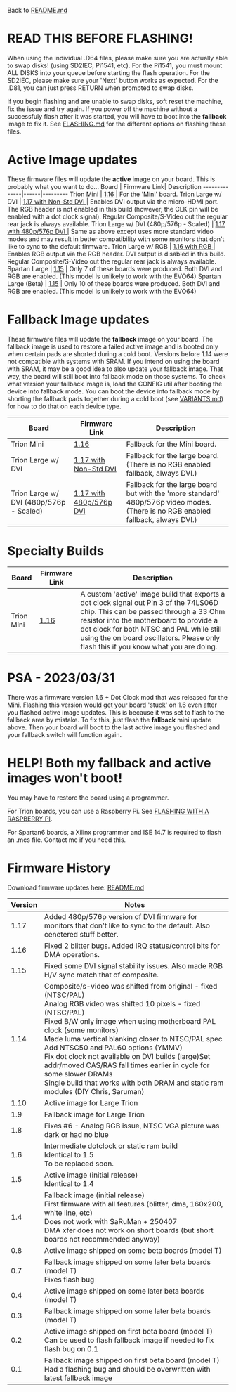 Back to [README.md](../README.md)

# READ THIS BEFORE FLASHING!

When using the individual .D64 files, please make sure you are actually able to swap disks! (using SD2IEC, Pi1541, etc).  For the Pi1541, you must mount ALL DISKS into your queue before starting the flash operation.  For the SD2IEC, please make sure your 'Next' button works as expected.  For the .D81, you can just press RETURN when prompted to swap disks.

If you begin flashing and are unable to swap disks, soft reset the machine, fix the issue and try again.  If you power off the machine without a successfuly flash after it was started, you will have to boot into the **fallback** image to fix it.  See [FLASHING.md](FLASHING.md) for the different options on flashing these files.

# Active Image updates

These firmware files will update the **active** image on your board.  This is probably what you want to do...
Board         | Firmware Link| Description
--------------|------|---------
Trion Mini    | [1.16](https://accentual.com/vicii-kawari/downloads/flash/LH/kawari_flash_1.16_MAINLH_multiboot.zip) | For the 'Mini' board.
Trion Large w/ DVI   | [1.17 with Non-Std DVI ](https://accentual.com/vicii-kawari/downloads/flash/LG/kawari_flash_1.17_MAINLG-DVI-29MHZ-U_multiboot.zip) | Enables DVI output via the micro-HDMI port. The RGB header is not enabled in this build (however, the CLK pin will be enabled with a dot clock signal). Regular Composite/S-Video out the regular rear jack is always available.
Trion Large w/ DVI (480p/576p - Scaled) | [1.17 with 480p/576p DVI ](https://accentual.com/vicii-kawari/downloads/flash/LG/kawari_flash_1.17_MAINLG-DVI-27MHZ-S_multiboot.zip) | Same as above except uses more standard video modes and may result in better compatibility with some monitors that don't like to sync to the default firmware.
Trion Large w/ RGB   | [1.16 with RGB ](https://accentual.com/vicii-kawari/downloads/flash/LG/kawari_flash_1.16_MAINLG-RGB_multiboot.zip) | Enables RGB output via the RGB header. DVI output is disabled in this build. Regular Composite/S-Video out the regular rear jack is always available.
Spartan Large | [1.15](https://accentual.com/vicii-kawari/downloads/flash/LD/kawari_flash_1.15_MAINLD_multiboot.zip) | Only 7 of these boards were produced. Both DVI and RGB are enabled. (This model is unlikely to work with the EVO64)
Spartan Large (Beta) | [1.15](https://accentual.com/vicii-kawari/downloads/flash/T/kawari_flash_1.15_MAIN_multiboot.zip) | Only 10 of these boards were produced. Both DVI and RGB are enabled. (This model is unlikely to work with the EVO64)
# Fallback Image updates

These firmware files will update the **fallback** image on your board.  The fallback image is used to restore a failed active image and is booted only when certain pads are shorted during a cold boot.  Versions before 1.14 were not compatible with systems with SRAM.  If you intend on using the board with SRAM, it may be a good idea to also update your fallback image.  That way, the board will still boot into fallback mode on those systems.  To check what version your fallback image is, load the CONFIG util after booting the device into fallback mode.  You can boot the device into fallback mode by shorting the fallback pads together during a cold boot (see [VARIANTS.md](VARIANTS.md)) for how to do that on each device type.

Board         | Firmware Link| Description
--------------|------|---------
Trion Mini    | [1.16](https://accentual.com/vicii-kawari/downloads/flash/LH/kawari_flash_1.16_MAINLH_golden.zip) | Fallback for the Mini board.
Trion Large w/ DVI   | [1.17 with Non-Std DVI ](https://accentual.com/vicii-kawari/downloads/flash/LG/kawari_flash_1.17_MAINLG-DVI-29MHZ-U_golden.zip) | Fallback for the large board.  (There is no RGB enabled fallback, always DVI.)
Trion Large w/ DVI (480p/576p - Scaled) | [1.17 with 480p/576p DVI ](https://accentual.com/vicii-kawari/downloads/flash/LG/kawari_flash_1.17_MAINLG-DVI-29MHZ-S_golden.zip) | Fallback for the large board but with the 'more standard' 480p/576p video modes.  (There is no RGB enabled fallback, always DVI.)

# Specialty Builds

Board         | Firmware Link| Description
--------------|------|---------
Trion Mini    | [1.16](https://accentual.com/vicii-kawari/downloads/flash/LH/kawari_flash_1.16_MAINLH-DOTC_multiboot.zip) | A custom 'active' image build that exports a dot clock signal out Pin 3 of the 74LS06D chip.  This can be passed through a 33 Ohm resistor into the motherboard to provide a dot clock for both NTSC and PAL while still using the on board oscillators. Please only flash this if you know what you are doing.

# PSA - 2023/03/31

There was a firmware version 1.6 + Dot Clock mod that was released for the Mini.  Flashing this version would get your board 'stuck' on 1.6 even after you flashed active image updates.  This is because it was set to flash to the fallback area by mistake.  To fix this, just flash the **fallback** mini update above.  Then your board will boot to the last active image you flashed and your fallback switch will function again.

# HELP! Both my fallback and active images won't boot!

You may have to restore the board using a programmer.

For Trion boards, you can use a Raspberry Pi. See [FLASHING WITH A RASPBERRY PI](../util/raspi/README.md).

For Spartan6 boards, a Xilinx programmer and ISE 14.7 is required to flash an .mcs file. Contact me if you need this.

# Firmware History

Download firmware updates here: [README.md](../disks/util/flash/README.md)

Version | Notes
--------|--------
1.17    | Added 480p/576p version of DVI firmware for monitors that don't like to sync to the default. Also cenetered stuff better.
1.16    | Fixed 2 blitter bugs. Added IRQ status/control bits for DMA operations.
1.15    | Fixed some DVI signal stability issues. Also made RGB H/V sync match that of composite.
1.14    | Composite/s-video was shifted from original - fixed (NTSC/PAL)<br>Analog RGB video was shifted 10 pixels - fixed (NTSC/PAL)<br>Fixed B/W only image when using motherboard PAL clock (some monitors)<br>Made luma vertical blanking closer to NTSC/PAL spec<br>Add NTSC50 and PAL60 options (YMMV)<br>Fix dot clock not available on DVI builds (large)<nr>Set addr/moved CAS/RAS fall times earlier in cycle for some slower DRAMs<br>Single build that works with both DRAM and static ram modules (DIY Chris, Saruman)
1.10    | Active image for Large Trion
1.9     | Fallback image for Large Trion
1.8     | Fixes #6 - Analog RGB issue, NTSC VGA picture was dark or had no blue
1.6     | Intermediate dotclock or static ram build<br>Identical to 1.5<br>To be replaced soon.
1.5     | Active image (initial release)<br>Identical to 1.4
1.4     | Fallback image (initial release)<br>First firmware with all features (blitter, dma, 160x200, white line, etc)<br>Does not work with SaRuMan + 250407<br>DMA xfer does not work on short boards (but short boards not recommended anyway)
0.8     | Active image shipped on some beta boards (model T)
0.7     | Fallback image shipped on some later beta boards (model T)<br>Fixes flash bug
0.4     | Active image shipped on some later beta boards (model T)
0.3     | Fallback image shipped on some later beta boards (model T)
0.2     | Active image shipped on first beta board (model T)<br>Can be used to flash fallback image if needed to fix flash bug on 0.1
0.1     | Fallback image shipped on first beta board (model T)<br>Had a flashing bug and should be overwritten with latest fallback image
